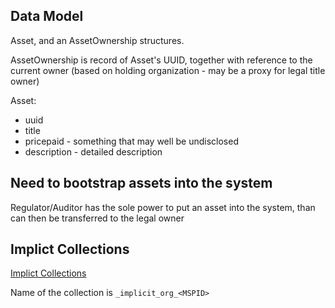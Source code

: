 

## Data Model

Asset, and an AssetOwnership structures.

AssetOwnership is record of Asset's UUID, together with reference to the current owner (based on holding organization - may be a proxy for legal title owner)

Asset:

- uuid
- title
- pricepaid    - something that may well be undisclosed
- description  - detailed description


## Need to bootstrap assets into the system

Regulator/Auditor has the sole power to put an asset into the system, than can then be transferred to the legal owner

## Implict Collections

[Implict Collections](https://hyperledger-fabric.readthedocs.io/en/latest/private-data-arch.html#referencing-implicit-collections-from-chaincode)

Name of the collection is `_implicit_org_<MSPID>` 
